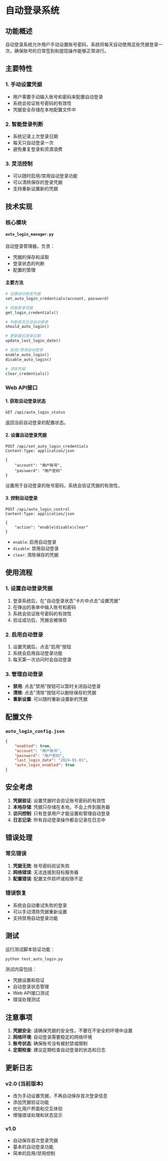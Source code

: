 # 自动登录系统

## 功能概述

自动登录系统允许用户手动设置账号密码，系统将每天自动使用这些凭据登录一次，确保账号的日常签到和提现操作能够正常进行。

## 主要特性

### 1. 手动设置凭据
- 用户需要手动输入账号和密码来配置自动登录
- 系统会验证账号密码的有效性
- 凭据安全存储在本地配置文件中

### 2. 智能登录判断
- 系统记录上次登录日期
- 每天只自动登录一次
- 避免重复登录和资源浪费

### 3. 灵活控制
- 可以随时启用/禁用自动登录功能
- 可以清除保存的登录凭据
- 支持重新设置新的凭据

## 技术实现

### 核心模块

#### `auto_login_manager.py`
自动登录管理器，负责：
- 凭据的保存和读取
- 登录状态的判断
- 配置的管理

#### 主要方法
```python
# 设置自动登录凭据
set_auto_login_credentials(account, password)

# 获取登录凭据
get_login_credentials()

# 判断是否应该自动登录
should_auto_login()

# 更新最后登录日期
update_last_login_date()

# 启用/禁用自动登录
enable_auto_login()
disable_auto_login()

# 清除凭据
clear_credentials()
```

### Web API接口

#### 1. 获取自动登录状态
```
GET /api/auto_login_status
```
返回当前自动登录的配置状态。

#### 2. 设置自动登录凭据
```
POST /api/set_auto_login_credentials
Content-Type: application/json

{
    "account": "用户账号",
    "password": "用户密码"
}
```
设置用于自动登录的账号密码，系统会验证凭据的有效性。

#### 3. 控制自动登录
```
POST /api/auto_login_control
Content-Type: application/json

{
    "action": "enable|disable|clear"
}
```
- `enable`: 启用自动登录
- `disable`: 禁用自动登录
- `clear`: 清除保存的凭据

## 使用流程

### 1. 设置自动登录凭据
1. 登录系统后，在"自动登录状态"卡片中点击"设置凭据"
2. 在弹出的表单中输入账号和密码
3. 系统会验证账号密码的有效性
4. 验证成功后，凭据会被保存

### 2. 启用自动登录
1. 设置凭据后，点击"启用"按钮
2. 系统会启用自动登录功能
3. 每天第一次访问时会自动登录

### 3. 管理自动登录
- **禁用**: 点击"禁用"按钮可以暂时关闭自动登录
- **清除**: 点击"清除"按钮可以删除保存的凭据
- **重新设置**: 可以随时重新设置新的凭据

## 配置文件

### `auto_login_config.json`
```json
{
    "enabled": true,
    "account": "用户账号",
    "password": "用户密码",
    "last_login_date": "2024-01-01",
    "auto_login_enabled": true
}
```

## 安全考虑

1. **凭据验证**: 设置凭据时会验证账号密码的有效性
2. **本地存储**: 凭据只存储在本地，不会上传到服务器
3. **访问控制**: 只有登录用户才能设置和管理自动登录
4. **日志记录**: 所有自动登录操作都会记录在日志中

## 错误处理

### 常见错误
1. **凭据无效**: 账号密码验证失败
2. **网络错误**: 无法连接到目标服务器
3. **配置错误**: 配置文件损坏或权限不足

### 错误恢复
- 系统会自动重试失败的登录
- 可以手动清除凭据重新设置
- 支持禁用自动登录功能

## 测试

运行测试脚本验证功能：
```bash
python test_auto_login.py
```

测试内容包括：
- 凭据设置和验证
- 自动登录状态管理
- Web API接口测试
- 错误处理测试

## 注意事项

1. **凭据安全**: 请确保凭据的安全性，不要在不安全的环境中设置
2. **网络环境**: 自动登录需要稳定的网络环境
3. **账号状态**: 确保账号没有被封禁或限制
4. **定期检查**: 建议定期检查自动登录的状态和日志

## 更新日志

### v2.0 (当前版本)
- 改为手动设置凭据，不再自动保存首次登录信息
- 添加凭据验证功能
- 优化用户界面和交互体验
- 增强错误处理和状态显示

### v1.0
- 自动保存首次登录凭据
- 基本的自动登录功能
- 简单的启用/禁用控制 